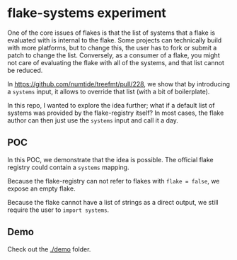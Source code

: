 # flake-systems experiment

One of the core issues of flakes is that the list of systems that a flake is evaluated with is internal to the flake. Some projects can technically build with more platforms, but to change this, the user has to fork or submit a patch to change the list. Conversely, as a consumer of a flake, you might not care of evaluating the flake with all of the systems, and that list cannot be reduced.

In https://github.com/numtide/treefmt/pull/228, we show that by introducing a
`systems` input, it allows to override that list (with a bit of boilerplate).

In this repo, I wanted to explore the idea further; what if a default list of
systems was provided by the flake-registry itself? In most cases, the flake
author can then just use the `systems` input and call it a day.

## POC

In this POC, we demonstrate that the idea is possible. The official flake
registry could contain a `systems` mapping.

Because the flake-registry can not refer to flakes with `flake = false`, we
expose an empty flake.

Because the flake cannot have a list of strings as a direct output, we still
require the user to `import systems`.

## Demo

Check out the [./demo](./demo) folder.
